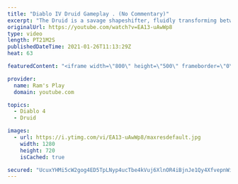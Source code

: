 ```yaml
---
title: "Diablo IV Druid Gameplay . (No Commentary)"
excerpt: "The Druid is a savage shapeshifter, fluidly transforming between the forms of a towering bear or a vicious werewolf to fight alongside the creatures of the wild."
originalUrl: https://youtube.com/watch?v=EA13-uAwWp8
type: video
length: PT21M2S
publishedDateTime: 2021-01-26T11:13:29Z
heat: 63

featuredContent: "<iframe width=\"800\" height=\"500\" frameborder=\"0\" src=\"https://www.youtube.com/embed/EA13-uAwWp8\" allow=\"accelerometer; autoplay; encrypted-media; gyroscope; picture-in-picture\" allowfullscreen></iframe>"

provider:
  name: Ram's Play
  domain: youtube.com

topics:
  - Diablo 4
  - Druid

images:
  - url: https://i.ytimg.com/vi/EA13-uAwWp8/maxresdefault.jpg
    width: 1280
    height: 720
    isCached: true

secured: "UcuxYHMi5cW2gog4ED5TpLNyp4ucTbe4kVuj6XlnOR4iBjnJe1Qy4XfvepnWiRdRhxwaoDnAIDmBvNl1h1Rz3YxotswB1da6rYbILHIQ3YPf75gI9GbgEut5Y3WQPCqMuBd9t+KzD7tL2XW+YGgHeWxKzuBb2vh1fTHi0q8Z2BFXElYKeKRSpDzE8n670iAThwyfrOLaFYSwfGlWkB+baoX/Mfk/lBYrCrf0sP+9qR5J83PQKMlgyum/6wMPuQXKrvk1+Nwjkl72YKgO3Toa3mGR8h/KQxUqSBixGnO+fJSUGF7IFODZ8H3DQj++3saA8cV86rHw7DVfE0v5z3a8fY3AbdwJCHRD2F+q1B5ZlMoyyVIpZb25HOkEa984V4rxi3kMkl7tXUmvzqem8tz2P9Nspdkw3IomBxcWeSOGtWtn1SLQeLIYc6D1T7TuS7U4;S3jxVco0z0ICVxZBS29gOQ=="
---
```


